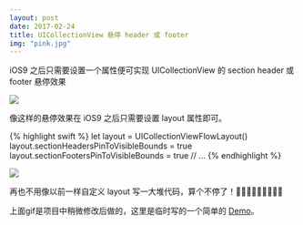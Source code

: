 ```yaml
---
layout: post
date: 2017-02-24
title: UICollectionView 悬停 header 或 footer
img: "pink.jpg"
---
```

iOS9 之后只需要设置一个属性便可实现 UICollectionView 的 section header 或 footer 悬停效果

![](http://ogkg37m8j.bkt.clouddn.com/gif/swift/UICollectionView-hover-header-footer/UICollectionViewHoverHeaderFooter.gif)

像这样的悬停效果在 iOS9 之后只需要设置 layout 属性即可。

{% highlight swift %}
let layout = UICollectionViewFlowLayout()
layout.sectionHeadersPinToVisibleBounds = true
layout.sectionFootersPinToVisibleBounds = true
// ...
{% endhighlight %}

![](http://ogkg37m8j.bkt.clouddn.com/image/swift/UICollectionView-hover-header-footer/UICollectionViewSectionHeaderFooterPin.png)

再也不用像以前一样自定义 layout 写一大堆代码，算个不停了！🤣🤣🤣🤣🤣🤣🤣🤣🤣

上面gif是项目中稍微修改后做的，这里是临时写的一个简单的 [Demo](https://github.com/redtwowolf/CollectionViewHoverHeaderFooter)。
